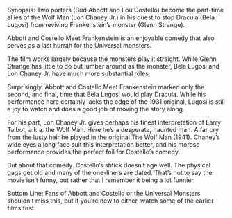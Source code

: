 Synopsis: Two porters (Bud Abbott and Lou Costello) become the part-time allies of the Wolf Man (Lon Chaney Jr.) in his quest to stop Dracula (Bela Lugosi) from reviving Frankenstein’s monster (Glenn Strange).

Abbott and Costello Meet Frankenstein is an enjoyable comedy that also serves as a last hurrah for the Universal monsters. 

The film works largely because the monsters play it straight.  While Glenn Strange has little to do but lumber around as the monster, Bela Lugosi and Lon Chaney Jr. have much more substantial roles. 

Surprisingly, Abbott and Costello Meet Frankenstein marked only the second, and final, time that Bela Lugosi would play Dracula.  While his performance here certainly lacks the edge of the 1931 original, Lugosi is still a joy to watch and does a good job of moving the story along.

For his part, Lon Chaney Jr. gives perhaps his finest interpretation of Larry Talbot, a.k.a. the Wolf Man. Here he’s a desperate, haunted man.  A far cry from the lusty heir he played in the original <a href="/browse/reviews/the-wolf-man-1941/">The Wolf Man (1941)</a>.  Chaney’s wide eyes a long face suit this interpretation better, and his morose performance provides the perfect foil for Costello’s comedy.

But about that comedy.  Costello’s shtick doesn’t age well.  The physical gags get old and many of the one-liners are dated.  That’s not to say the movie isn’t funny, but rather that I remember it being a lot funnier.

Bottom Line: Fans of Abbott and Costello or the Universal Monsters shouldn’t miss this, but if you’re new to either, watch some of the earlier films first.
 
